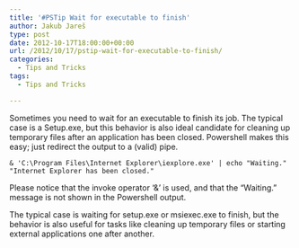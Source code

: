 ```yaml
---
title: '#PSTip Wait for executable to finish'
author: Jakub Jareš
type: post
date: 2012-10-17T18:00:00+00:00
url: /2012/10/17/pstip-wait-for-executable-to-finish/
categories:
  - Tips and Tricks
tags:
  - Tips and Tricks

---
```

Sometimes you need to wait for an executable to finish its job. The typical case is a Setup.exe, but this behavior is also ideal candidate for cleaning up temporary files after an application has been closed. Powershell makes this easy; just redirect the output to a (valid) pipe.

```
& 'C:\Program Files\Internet Explorer\iexplore.exe' | echo "Waiting."
"Internet Explorer has been closed."
```

Please notice that the invoke operator &#8216;&&#8217; is used, and that the &#8220;Waiting.&#8221; message is not shown in the Powershell output.

The typical case is waiting for setup.exe or msiexec.exe to finish, but the behavior is also useful for tasks like cleaning up temporary files or starting external applications one after another.